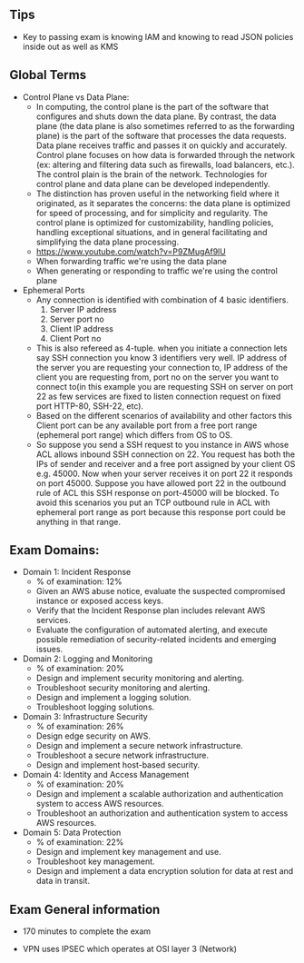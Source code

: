 ## Tips
- Key to passing exam is knowing IAM and knowing to read JSON policies inside out as well as KMS

## Global Terms
- Control Plane vs Data Plane:  
    - In computing, the control plane is the part of the software that configures and shuts down the data plane.  By contrast, the data plane (the data plane is also sometimes referred to as the forwarding plane) is the part of the software that processes the data requests.  Data plane receives traffic and passes it on quickly and accurately.  Control plane focuses on how data is forwarded through the network (ex:  altering and filtering data such as firewalls, load balancers, etc.).  The control plain is the brain of the network.  Technologies for control plane and data plane can be developed independently.
    - The distinction has proven useful in the networking field where it originated, as it separates the concerns: the data plane is optimized for speed of processing, and for simplicity and regularity. The control plane is optimized for customizability, handling policies, handling exceptional situations, and in general facilitating and simplifying the data plane processing.
    -  https://www.youtube.com/watch?v=P9ZMugAf9lU
    - When forwarding traffic we're using the data plane
    - When generating or responding to traffic we're using the control plane
- Ephemeral Ports
    - Any connection is identified with combination of 4 basic identifiers.
        1. Server IP address
        2. Server port no
        3. Client IP address
        4. Client Port no
    - This is also refereed as 4-tuple. when you initiate a connection lets say SSH connection you know 3 identifiers very well. IP address of the server you are requesting your connection to, IP address of the client you are requesting from, port no on the server you want to connect to(in this example you are requesting SSH on server on port 22 as few services are fixed to listen connection request on fixed port HTTP-80, SSH-22, etc).
    - Based on the different scenarios of availability and other factors this Client port can be any available port from a free port range (ephemeral port range) which differs from OS to OS.
    - So suppose you send a SSH request to you instance in AWS whose ACL allows inbound SSH connection on 22. You request has both the IPs of sender and receiver and a free port assigned by your client OS e.g. 45000. Now when your server receives it on port 22 it responds on port 45000. Suppose you have allowed port 22 in the outbound rule of ACL this SSH response on port-45000 will be blocked. To avoid this scenarios you put an TCP outbound rule in ACL with ephemeral port range as port because this response port could be anything in that range.

## Exam Domains:
- Domain 1: Incident Response
    - % of examination: 12%
    - Given an AWS abuse notice, evaluate the suspected compromised instance or exposed access keys.
    - Verify that the Incident Response plan includes relevant AWS services.
    - Evaluate the configuration of automated alerting, and execute possible remediation of security-related incidents and emerging issues.
- Domain 2: Logging and Monitoring
    - % of examination:  20%
    - Design and implement security monitoring and alerting.
    - Troubleshoot security monitoring and alerting.
    - Design and implement a logging solution.
    - Troubleshoot logging solutions.
- Domain 3: Infrastructure Security
    - % of examination:  26%
    - Design edge security on AWS.
    - Design and implement a secure network infrastructure.
    - Troubleshoot a secure network infrastructure.
    - Design and implement host-based security.
- Domain 4: Identity and Access Management
    - % of examination:  20%
    - Design and implement a scalable authorization and authentication system to access AWS resources.
    - Troubleshoot an authorization and authentication system to access AWS resources.
- Domain 5: Data Protection
    - % of examination:  22%
    - Design and implement key management and use.
    - Troubleshoot key management.
    - Design and implement a data encryption solution for data at rest and data in transit.

## Exam General information
- 170 minutes to complete the exam

- VPN uses IPSEC which operates at OSI layer 3 (Network)